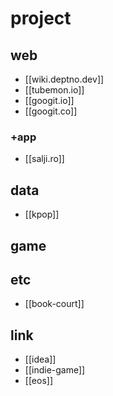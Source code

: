 # project

## web
- [[wiki.deptno.dev]]
- [[tubemon.io]]
- [[googit.io]]
- [[googit.co]]

### +app
- [[salji.ro]]

## data
- [[kpop]]

## game

## etc
- [[book-court]]

## link
- [[idea]]
- [[indie-game]]
- [[eos]]
